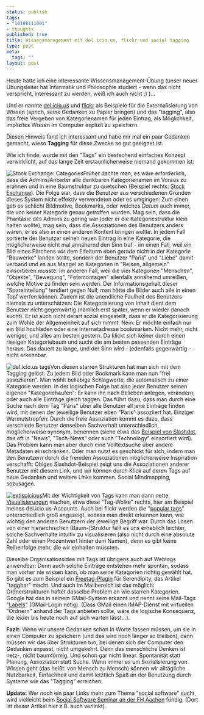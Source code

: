 ```yaml
--- 
status: publish
tags: 
- "10100111001"
- thoughts
published: true
title: Wissensmanagement mit del.icio.us, flickr und social tagging
type: post
meta: 
  tags: ""
layout: post
---
```

Heute hatte ich eine interessante Wissensmanagement-Übung (unser neuer Übungsleiter hat Informatik und Philosophie studiert - wenn das nicht verspricht, interessant zu werden, weiß ich auch nicht ;) )...

Und er nannte <a href="http://del.icio.us/">del.icio.us</a> und <a href="http://flickr.com/">flickr</a> als Beispiele für die Externalisierung von Wissen (sprich, seine Gedanken zu Papier bringen) und das "tagging", also das freie Vergeben von Kategorienamen für jeden Eintrag, als Möglichkeit, implizites Wissen im Computer explizit zu speichern.

Diesen Hinweis fand ich interessant und habe mir mal ein paar Gedanken gemacht, wieso <strong>Tagging</strong> für diese Zwecke so gut geeignet ist.

Wie ich finde, wurde mit den "Tags" ein bestechend einfaches Konzept verwirklicht, auf das lange Zeit erstaunlicherweise niemand gekommen ist:
<!--more-->
<img src="/uploads/050113-sxc-categories.jpg" alt="Stock Exchange: Categories" class="alignright border" />Früher dachte man, es wäre erforderlich, dass die Admins/Anbieter alle denkbaren Kategorienamen im Voraus zu erahnen und in eine Baumstruktur zu quetschen (Beispiel rechts: <a href="http://www.sxc.hu/">Stock Exchange</a>). Die Folge war, dass die Benutzer aus verschiedenen Gründen dieses System nicht effektiv verwendeten oder es umgingen: Zum einen gab es schlicht Bildmotive, Bookmarks, oder welches <em>Datum</em> auch immer, die von keiner Kategorie genau getroffen wurden. Mag sein, dass die Phantasie des Admins zu gering war (oder er die Kategoriestruktur klein halten wollte), mag sein, dass die Assoziationen des Benutzers anders waren, er es also in einen anderen Kontext bringen wollte. In jedem Fall sortierte der Benutzer seinen neuen Eintrag in eine Kategorie, die möglicherweise nicht mal annähernd den Sinn traf - im einen Fall, weil ein Bild eines Pärchens vor dem Eifelturm eben gerade nicht in der Kategorie "Bauwerke" landen sollte, sondern der Benutzer "Paris" und "Liebe" damit verband und es aus Mangel an Kategorien in "Reisen, allgemein" einsortieren musste.
Im anderen Fall, weil die vier Kategorien "Menschen", "Objekte", "Bewegung", "Fotomontagen" allenfalls annähernd umreißen, welche Motive zu finden sein werden. Der Informationsgehalt dieser "Spareinteilung" tendiert gegen Null; man hätte die Bilder auch alle in einen Topf werfen können.
Zudem ist die unendliche Faulheit des Benutzers niemals zu unterschätzen: Die Kategorisierung von Inhalt dient dem Benutzer nicht gegenwärtig (nämlich erst später, wenn er wieder danach sucht). Er ist auch nicht derart sozial eingestellt, dass er die Kategorisierung zum Wohle der Allgemeinheit auf sich nimmt. Nein: Er möchte einfach nur ein Bild hochladen oder eine Internetadresse bookmarken. Nicht mehr, nicht weniger, und alles am besten gestern. Da klickt sich keiner durch einen riesigen Kategoriebaum und sucht die am besten passenden Einträge heraus. Das dauert zu lange, und der Sinn wird - jedenfalls gegenwärtig - nicht erkennbar.

<img src="/uploads/050113-delicious-tags.jpg" alt="del.icio.us tags" class="alignleft border" />Von diesen starren Strukturen hat man sich mit dem Tagging gelöst: Zu jedem Bild oder Bookmark kann man nun "frei assoziieren". Man wählt beliebige Schlagworte, die automatisch zu einer Kategorie werden. In der logischen Folge hat also jeder Benutzer seinen eigenen "Kategoriehaufen": Er kann ihn nach Belieben anlegen, verändern, oder auch alle Einträge gleich taggen. Das führt dazu, dass man durch eine Suche nach dem Tag "Paris" über alle Benutzer all jene Einträge finden wird, mit denen der jeweilige Benutzer eben "Paris" assoziiert hat. Einziger Wermutstropfen: Durch die freie Assoziation kommt es dazu, dass verschiede Benutzer denselben Sachverhalt unterschiedlich, möglicherweise synonym, benennen (siehe etwa das <a href="http://del.icio.us/url/e47d06a59309774edab56813438bd3ce">Beispiel von Slashdot</a>, das oft in "News", "Tech-News" oder auch "Technology" einsortiert wird).
Das Problem kann man aber durch eine Volltextsuche über andere Metadaten einschränken. Oder man nutzt es geschickt für sich, indem man den Benutzern durch die fremden Assoziationen möglicherweise Inspiration verschafft: Obiges Slashdot-Beispiel zeigt uns die Assoziationen anderer Benutzer mit diesem Link, und wir können durch Klick auf deren Tags auf neue Gedanken und weitere Links kommen. Social Mindmapping, sozusagen.

<a href="/uploads/extispicious_01.jpg" target="_blank"><img src="/uploads/thumb-extispicious_01.jpg" alt="extispicious" class="alignright border" /></a>Mit der Wichtigkeit von Tags kann man dann nette <a href="http://kevan.org/extispicious.cgi?name=freeed">Visualisierungen</a> machen, etwa diese "Tag-Wolke" rechts, hier am Beispiel meines del.icio.us-Accounts. Auch bei flickr werden die "<a href="http://flickr.com/photos/tags/">popular tags</a>" unterschiedlich groß angezeigt, sodass man direkt erkennen kann, wie wichtig den anderen Benutzern der jeweilige Begriff war. Durch das Lösen von einer hierarchischen (Baum-)Struktur fällt es uns erheblich leichter, solche Sachverhalte intuitiv zu visualisieren (also nicht durch eine absolute Zahl oder einen Prozentwert hinter dem Namen), denn es gibt keine Reihenfolge mehr, die wir einhalten müssten.

Dieselbe Organisationsidee mit Tags ist übrigens auch auf Weblogs anwendbar: Denn auch solche Einträge entstehen mehr spontan, sodass man vorher nie wissen kann, ob man seine Kategorien richtig gewählt hat. So gibt es zum Beispiel ein <a href="http://supergarv.de/serendipity/archives/539-Serendipity-Freies-Artikeltagging.html">Freetag-Plugin</a> für Serendipity, das Artikel "taggbar" macht.
Und auch im Mailbereich ist das möglich: Ordnerstrukturen haftet dasselbe Problem an wie starren Kategorien. Google hat das in seinem GMail-System erkannt und nennt seine Mail-Tags "<a href="http://gmail.google.com/support/bin/answer.py?answer=5902&topic=-1">Labels</a>" (GMail-Login nötig). (Dass GMail einen IMAP-Dienst mit virtuellen "Ordnern" anhand der Tags anbieten sollte, wäre die logische Konsequenz, die leider bis heute noch auf sich warten lässt...).

<!--adsense-->

<strong>Fazit:</strong> Wenn wir unsere Gedanken schon in Worte fassen müssen, um sie in einen Computer zu speichern (und das wird noch länger so bleiben), dann müssen wir das über Strukturen tun, bei denen sich der Computer den Gedanken anpasst, nicht umgekehrt. Denn das menschliche Denken ist netz-, nicht baumförmig. Und schon gar nicht linear. Spontanität statt Planung, Assoziation statt Suche. Wann immer es um Sozialisierung von Wissen geht (das heißt: von Mensch zu Mensch) können wir alltägliche Nutzbarkeit, Einfachheit und damit letztlich Spaß an der Benutzung durch Systeme wie das "Tagging" erreichen.


<strong>Update:</strong>
Wer noch ein paar Links mehr zum Thema "social software" sucht, wird vielleicht beim <a href="http://seminare.design.fh-aachen.de/ssw/">Social Software Seminar an der FH Aachen</a> fündig. (Dort ist dieser Artikel hier z.B. auch verlinkt).
